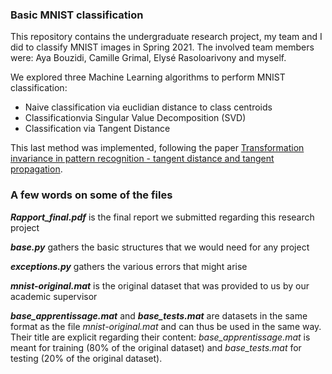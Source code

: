 ### Basic MNIST classification

This repository contains the undergraduate research project, my team and I did to classify MNIST images in Spring 2021. 
The involved team members were: Aya Bouzidi, Camille Grimal, Elysé Rasoloarivony and myself. 

We explored three Machine Learning algorithms to perform MNIST classification:

  * Naive classification via euclidian distance to class centroids
  * Classificationvia Singular Value Decomposition (SVD)
  * Classification via Tangent Distance

This last method was implemented, following the paper [Transformation invariance in pattern recognition - tangent distance and tangent propagation](https://link.springer.com/chapter/10.1007/978-3-642-35289-8_17).

### A few words on some of the files

***Rapport_final.pdf*** is the final report we submitted regarding this research project

***base.py*** gathers the basic structures that we would need for any project

***exceptions.py*** gathers the various errors that might arise

***mnist-original.mat*** is the original dataset that was provided to us by our academic supervisor

***base_apprentissage.mat*** and ***base_tests.mat*** are datasets in the same format as the file *mnist-original.mat* and can thus be used in the same way. Their title are explicit regarding their content: *base_apprentissage.mat* is meant for training (80% of the original dataset) and *base_tests.mat* for testing (20% of the original dataset). 

